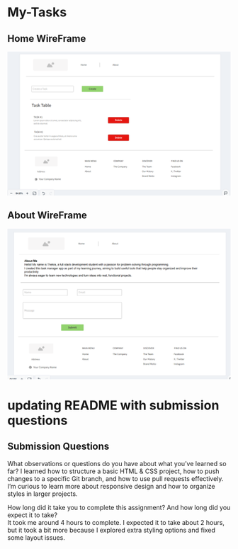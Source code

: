 # My-Tasks
## Home WireFrame
![Home Wireframe Preview](https://github.com/ThekraQaqish/My-Tasks/blob/task-html/task-manager/images/Home-wireFrame.png)
## About WireFrame
![About Wireframe Preview](https://github.com/ThekraQaqish/My-Tasks/blob/task-html/task-manager/images/About-wirFrame.png)

# updating README with submission questions

## Submission Questions

What observations or questions do you have about what you’ve learned so far?
I learned how to structure a basic HTML & CSS project, how to push changes to a specific Git branch, and how to use pull requests effectively. I’m curious to learn more about responsive design and how to organize styles in larger projects.

How long did it take you to complete this assignment? And how long did you expect it to take?  
It took me around 4 hours to complete. I expected it to take about 2 hours, but it took a bit more because I explored extra styling options and fixed some layout issues.

